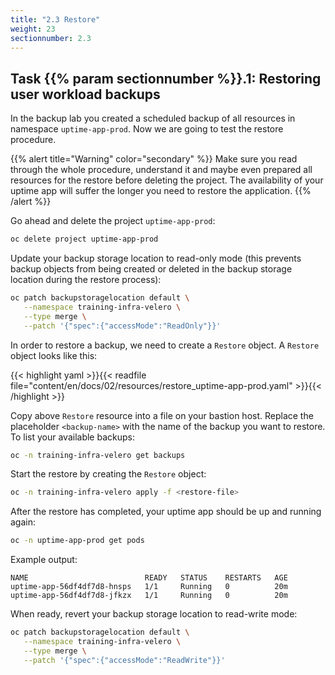 ```yaml
---
title: "2.3 Restore"
weight: 23
sectionnumber: 2.3
---
```


## Task {{% param sectionnumber %}}.1: Restoring user workload backups

In the backup lab you created a scheduled backup of all resources in namespace `uptime-app-prod`. Now we are going to test the restore procedure.

{{% alert title="Warning" color="secondary" %}}
Make sure you read through the whole procedure, understand it and maybe even prepared all resources for the restore before deleting the project.
The availability of your uptime app will suffer the longer you need to restore the application.
{{% /alert %}}

Go ahead and delete the project `uptime-app-prod`:

```bash
oc delete project uptime-app-prod
```

Update your backup storage location to read-only mode (this prevents backup objects from being created or deleted in the backup storage location during the restore process):

```bash
oc patch backupstoragelocation default \
   --namespace training-infra-velero \
   --type merge \
   --patch '{"spec":{"accessMode":"ReadOnly"}}'
```

In order to restore a backup, we need to create a `Restore` object. A `Restore` object looks like this:

{{< highlight yaml >}}{{< readfile file="content/en/docs/02/resources/restore_uptime-app-prod.yaml" >}}{{< /highlight >}}

Copy above `Restore` resource into a file on your bastion host. Replace the placeholder `<backup-name>` with the name of the backup you want to restore. To list your available backups:

```bash
oc -n training-infra-velero get backups
```

Start the restore by creating the `Restore` object:
```bash
oc -n training-infra-velero apply -f <restore-file>
```

After the restore has completed, your uptime app should be up and running again:

```bash
oc -n uptime-app-prod get pods
```

Example output:

```
NAME                          READY   STATUS    RESTARTS   AGE
uptime-app-56df4df7d8-hnsps   1/1     Running   0          20m
uptime-app-56df4df7d8-jfkzx   1/1     Running   0          20m
```

When ready, revert your backup storage location to read-write mode:

```bash
oc patch backupstoragelocation default \
   --namespace training-infra-velero \
   --type merge \
   --patch '{"spec":{"accessMode":"ReadWrite"}}'
```
